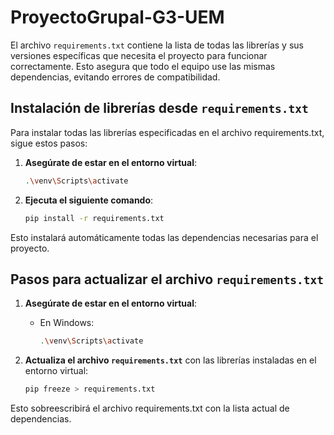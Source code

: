 # ProyectoGrupal-G3-UEM


El archivo `requirements.txt` contiene la lista de todas las librerías y sus versiones específicas que necesita el proyecto para funcionar correctamente. Esto asegura que todo el equipo use las mismas dependencias, evitando errores de compatibilidad.

## Instalación de librerías desde `requirements.txt`

Para instalar todas las librerías especificadas en el archivo requirements.txt, sigue estos pasos:

1. **Asegúrate de estar en el entorno virtual**:
    ```bash
    .\venv\Scripts\activate
    ```

2. **Ejecuta el siguiente comando**:
    ```bash
    pip install -r requirements.txt
    ```

Esto instalará automáticamente todas las dependencias necesarias para el proyecto.

## Pasos para actualizar el archivo `requirements.txt`

1. **Asegúrate de estar en el entorno virtual**:
   - En Windows:
     ```bash
     .\venv\Scripts\activate
     ```

2. **Actualiza el archivo `requirements.txt`** con las librerías instaladas en el entorno virtual:
   ```bash
   pip freeze > requirements.txt

Esto sobreescribirá el archivo requirements.txt con la lista actual de dependencias.

